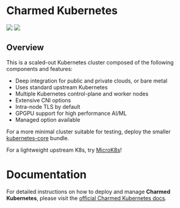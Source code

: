 # Charmed Kubernetes

![](https://img.shields.io/badge/kubernetes-1.27-brightgreen.svg) ![](https://img.shields.io/badge/juju-2.9+-brightgreen.svg)

## Overview

This is a scaled-out Kubernetes cluster composed of the following components and features:

-   Deep integration for public and private clouds, or bare metal
-   Uses standard upstream Kubernetes
-   Multiple Kubernetes control-plane and worker nodes
-   Extensive CNI options
-   Intra-node TLS by default
-   GPGPU support for high performance AI/ML
-   Managed option available

For a more minimal cluster suitable for testing, deploy the smaller
[kubernetes-core](https://charmhub.io/kubernetes-core) bundle.

For a lightweight upstream K8s, try [MicroK8s](https://microk8s.io)!


# Documentation

For detailed instructions on how to deploy and manage **Charmed Kubernetes**, please visit the 
[official Charmed Kubernetes docs](https://www.ubuntu.com/kubernetes/docs/).


